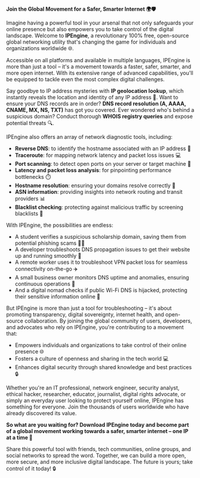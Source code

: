 **Join the Global Movement for a Safer, Smarter Internet 🌍🛡️**

Imagine having a powerful tool in your arsenal that not only safeguards your online presence but also empowers you to take control of the digital landscape. Welcome to **IPEngine**, a revolutionary 100% free, open-source global networking utility that's changing the game for individuals and organizations worldwide 🌐.

Accessible on all platforms and available in multiple languages, IPEngine is more than just a tool – it's a movement towards a faster, safer, smarter, and more open internet. With its extensive range of advanced capabilities, you'll be equipped to tackle even the most complex digital challenges.

Say goodbye to IP address mysteries with **IP geolocation lookup**, which instantly reveals the location and identity of any IP address 📍. Want to ensure your DNS records are in order? **DNS record resolution (A, AAAA, CNAME, MX, NS, TXT)** has got you covered. Ever wondered who's behind a suspicious domain? Conduct thorough **WHOIS registry queries** and expose potential threats 🔍.

IPEngine also offers an array of network diagnostic tools, including:

- **Reverse DNS**: to identify the hostname associated with an IP address 📡
- **Traceroute**: for mapping network latency and packet loss issues 💻
- **Port scanning**: to detect open ports on your server or target machine 🚀
- **Latency and packet loss analysis**: for pinpointing performance bottlenecks ⏱️
- **Hostname resolution**: ensuring your domains resolve correctly 🔑
- **ASN information**: providing insights into network routing and transit providers 📊
- **Blacklist checking**: protecting against malicious traffic by screening blacklists 🔴

With IPEngine, the possibilities are endless:

- A student verifies a suspicious scholarship domain, saving them from potential phishing scams 👨‍🎓
- A developer troubleshoots DNS propagation issues to get their website up and running smoothly 🤖
- A remote worker uses it to troubleshoot VPN packet loss for seamless connectivity on-the-go ✈️
- A small business owner monitors DNS uptime and anomalies, ensuring continuous operations 💼
- And a digital nomad checks if public Wi-Fi DNS is hijacked, protecting their sensitive information online 🚀

But IPEngine is more than just a tool for troubleshooting – it's about promoting transparency, digital sovereignty, internet health, and open-source collaboration. By joining the global community of users, developers, and advocates who rely on IPEngine, you're contributing to a movement that:

- Empowers individuals and organizations to take control of their online presence 🌐
- Fosters a culture of openness and sharing in the tech world 💻
- Enhances digital security through shared knowledge and best practices 🔒

Whether you're an IT professional, network engineer, security analyst, ethical hacker, researcher, educator, journalist, digital rights advocate, or simply an everyday user looking to protect yourself online, IPEngine has something for everyone. Join the thousands of users worldwide who have already discovered its value.

**So what are you waiting for? Download IPEngine today and become part of a global movement working towards a safer, smarter internet – one IP at a time 🌟**

Share this powerful tool with friends, tech communities, online groups, and social networks to spread the word. Together, we can build a more open, more secure, and more inclusive digital landscape. The future is yours; take control of it today! 🔒